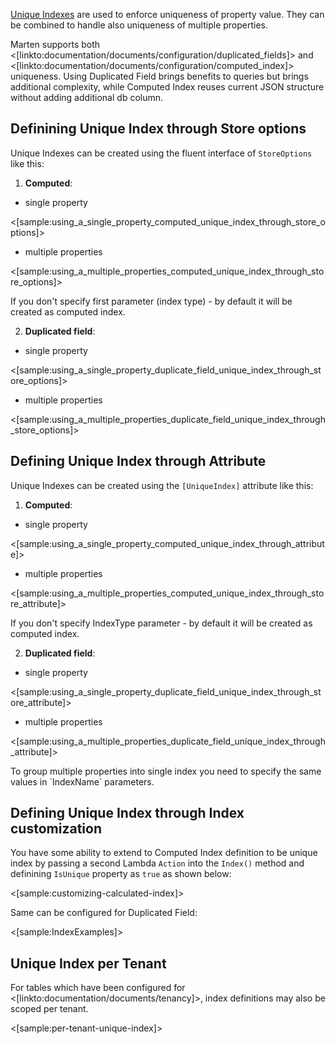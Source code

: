 <!--title:Unique Indexes-->

[Unique Indexes](https://www.postgresql.org/docs/current/static/indexes-unique.html) are used to enforce uniqueness of property value. They can be combined to handle also uniqueness of multiple properties.

Marten supports both <[linkto:documentation/documents/configuration/duplicated_fields]> and <[linkto:documentation/documents/configuration/computed_index]> uniqueness. Using Duplicated Field brings benefits to queries but brings additional complexity, while Computed Index reuses current JSON structure without adding additional db column.

## Definining Unique Index through Store options

Unique Indexes can be created using the fluent interface of `StoreOptions` like this:

1. **Computed**:

- single property

<[sample:using_a_single_property_computed_unique_index_through_store_options]>

- multiple properties

<[sample:using_a_multiple_properties_computed_unique_index_through_store_options]>

<div class="alert alert-info">
If you don't specify first parameter (index type) - by default it will be created as computed index.
</div>

2. **Duplicated field**:

- single property

<[sample:using_a_single_property_duplicate_field_unique_index_through_store_options]>

- multiple properties

<[sample:using_a_multiple_properties_duplicate_field_unique_index_through_store_options]>

## Defining Unique Index through Attribute

Unique Indexes can be created using the `[UniqueIndex]` attribute like this:

1. **Computed**:

- single property

<[sample:using_a_single_property_computed_unique_index_through_attribute]>

- multiple properties

<[sample:using_a_multiple_properties_computed_unique_index_through_store_attribute]>

<div class="alert alert-info">
If you don't specify IndexType parameter - by default it will be created as computed index.
</div>

2. **Duplicated field**:

- single property

<[sample:using_a_single_property_duplicate_field_unique_index_through_store_attribute]>

- multiple properties

<[sample:using_a_multiple_properties_duplicate_field_unique_index_through_attribute]>

<div class="alert alert-info">
To group multiple properties into single index you need to specify the same values in `IndexName` parameters.
</div>

## Defining Unique Index through Index customization

You have some ability to extend to Computed Index definition to be unique index by passing a second Lambda `Action` into
the `Index()` method and definining `IsUnique` property as `true` as shown below:

<[sample:customizing-calculated-index]>

Same can be configured for Duplicated Field:

<[sample:IndexExamples]>

## Unique Index per Tenant

For tables which have been configured for <[linkto:documentation/documents/tenancy]>, index definitions may also be scoped per tenant.

<[sample:per-tenant-unique-index]>
